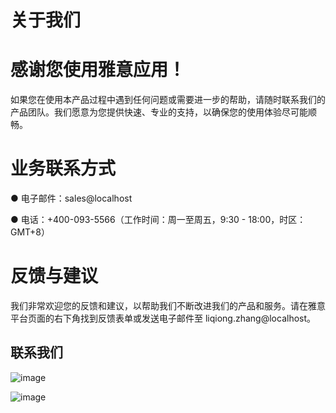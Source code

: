 # 关于我们

# 感谢您使用雅意应用！

如果您在使用本产品过程中遇到任何问题或需要进一步的帮助，请随时联系我们的产品团队。我们愿意为您提供快速、专业的支持，以确保您的使用体验尽可能顺畅。

# 业务联系方式

● 电子邮件：sales@localhost

● 电话：+400-093-5566（工作时间：周一至周五，9:30 - 18:00，时区：GMT+8）

# 反馈与建议

我们非常欢迎您的反馈和建议，以帮助我们不断改进我们的产品和服务。请在雅意平台页面的右下角找到反馈表单或发送电子邮件至 liqiong.zhang@localhost。

## 联系我们

![image](https://alidocs.oss-cn-zhangjiakou.aliyuncs.com/res/Mp7ldGwPAAraOBQN/img/8111a9b9-a621-4bed-be0f-3e2ab5ad240e.png)

![image](https://alidocs.oss-cn-zhangjiakou.aliyuncs.com/res/Mp7ldGwPAAraOBQN/img/60327412-a737-473f-b4f1-250a7779dfae.png)